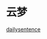 # 云梦

[dailysentence](./resources/html/dailysentence.html ':include :type=iframe width=100% height=800px frameborder=0 seamless')
